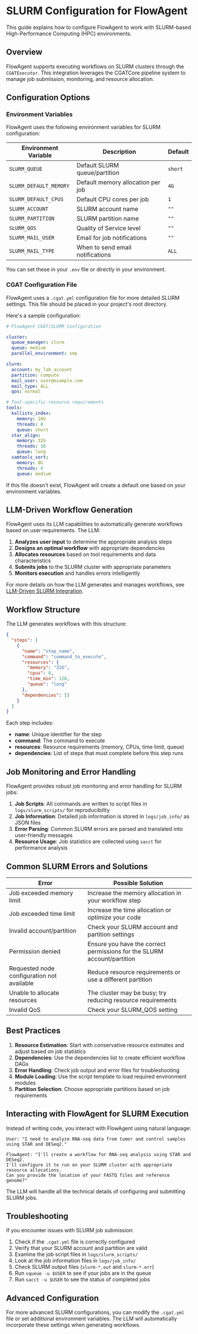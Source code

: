 # SLURM Configuration for FlowAgent

This guide explains how to configure FlowAgent to work with SLURM-based High-Performance Computing (HPC) environments.

## Overview

FlowAgent supports executing workflows on SLURM clusters through the `CGATExecutor`. This integration leverages the CGATCore pipeline system to manage job submission, monitoring, and resource allocation.

## Configuration Options

### Environment Variables

FlowAgent uses the following environment variables for SLURM configuration:

| Environment Variable | Description | Default |
|---------------------|-------------|---------|
| `SLURM_QUEUE` | Default SLURM queue/partition | `short` |
| `SLURM_DEFAULT_MEMORY` | Default memory allocation per job | `4G` |
| `SLURM_DEFAULT_CPUS` | Default CPU cores per job | `1` |
| `SLURM_ACCOUNT` | SLURM account name | `""` |
| `SLURM_PARTITION` | SLURM partition name | `""` |
| `SLURM_QOS` | Quality of Service level | `""` |
| `SLURM_MAIL_USER` | Email for job notifications | `""` |
| `SLURM_MAIL_TYPE` | When to send email notifications | `ALL` |

You can set these in your `.env` file or directly in your environment.

### CGAT Configuration File

FlowAgent uses a `.cgat.yml` configuration file for more detailed SLURM settings. This file should be placed in your project's root directory.

Here's a sample configuration:

```yaml
# FlowAgent CGAT/SLURM Configuration

cluster:
  queue_manager: slurm
  queue: medium
  parallel_environment: smp

slurm:
  account: my_lab_account
  partition: compute
  mail_user: user@example.com
  mail_type: ALL
  qos: normal

# Tool-specific resource requirements
tools:
  kallisto_index:
    memory: 16G
    threads: 8
    queue: short
  star_align:
    memory: 32G
    threads: 16
    queue: long
  samtools_sort:
    memory: 8G
    threads: 4
    queue: medium
```

If this file doesn't exist, FlowAgent will create a default one based on your environment variables.

## LLM-Driven Workflow Generation

FlowAgent uses its LLM capabilities to automatically generate workflows based on user requirements. The LLM:

1. **Analyzes user input** to determine the appropriate analysis steps
2. **Designs an optimal workflow** with appropriate dependencies
3. **Allocates resources** based on tool requirements and data characteristics
4. **Submits jobs** to the SLURM cluster with appropriate parameters
5. **Monitors execution** and handles errors intelligently

For more details on how the LLM generates and manages workflows, see [LLM-Driven SLURM Integration](llm_slurm_integration.md).

## Workflow Structure

The LLM generates workflows with this structure:

```json
{
  "steps": [
    {
      "name": "step_name",
      "command": "command_to_execute",
      "resources": {
        "memory": "32G",
        "cpus": 8,
        "time_min": 120,
        "queue": "long"
      },
      "dependencies": []
    }
  ]
}
```

Each step includes:

- **name**: Unique identifier for the step
- **command**: The command to execute
- **resources**: Resource requirements (memory, CPUs, time limit, queue)
- **dependencies**: List of steps that must complete before this step runs

## Job Monitoring and Error Handling

FlowAgent provides robust job monitoring and error handling for SLURM jobs:

1. **Job Scripts**: All commands are written to script files in `logs/slurm_scripts/` for reproducibility
2. **Job Information**: Detailed job information is stored in `logs/job_info/` as JSON files
3. **Error Parsing**: Common SLURM errors are parsed and translated into user-friendly messages
4. **Resource Usage**: Job statistics are collected using `sacct` for performance analysis

## Common SLURM Errors and Solutions

| Error | Possible Solution |
|-------|-------------------|
| Job exceeded memory limit | Increase the memory allocation in your workflow step |
| Job exceeded time limit | Increase the time allocation or optimize your code |
| Invalid account/partition | Check your SLURM account and partition settings |
| Permission denied | Ensure you have the correct permissions for the SLURM account/partition |
| Requested node configuration not available | Reduce resource requirements or use a different partition |
| Unable to allocate resources | The cluster may be busy; try reducing resource requirements |
| Invalid QoS | Check your SLURM_QOS setting |

## Best Practices

1. **Resource Estimation**: Start with conservative resource estimates and adjust based on job statistics
2. **Dependencies**: Use the dependencies list to create efficient workflow DAGs
3. **Error Handling**: Check job output and error files for troubleshooting
4. **Module Loading**: Use the script template to load required environment modules
5. **Partition Selection**: Choose appropriate partitions based on job requirements

## Interacting with FlowAgent for SLURM Execution

Instead of writing code, you interact with FlowAgent using natural language:

```
User: "I need to analyze RNA-seq data from tumor and control samples using STAR and DESeq2."

FlowAgent: "I'll create a workflow for RNA-seq analysis using STAR and DESeq2. 
I'll configure it to run on your SLURM cluster with appropriate resource allocations.
Can you provide the location of your FASTQ files and reference genome?"
```

The LLM will handle all the technical details of configuring and submitting SLURM jobs.

## Troubleshooting

If you encounter issues with SLURM job submission:

1. Check if the `.cgat.yml` file is correctly configured
2. Verify that your SLURM account and partition are valid
3. Examine the job script files in `logs/slurm_scripts/`
4. Look at the job information files in `logs/job_info/`
5. Check SLURM output files (`slurm-*.out` and `slurm-*.err`)
6. Run `squeue -u $USER` to see if your jobs are in the queue
7. Run `sacct -u $USER` to see the status of completed jobs

## Advanced Configuration

For more advanced SLURM configurations, you can modify the `.cgat.yml` file or set additional environment variables. The LLM will automatically incorporate these settings when generating workflows.
